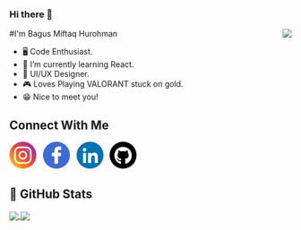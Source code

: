 ### Hi there 👋
#I'm Bagus Miftaq Hurohman  <img align="right" src="/icon/id.png">



* 🖥 Code Enthusiast.
* 🌱 I’m currently learning React.
* 🎨 UI/UX Designer.
* 🎮 Loves Playing VALORANT stuck on gold.
* 😁 Nice to meet you!


## Connect With Me

[![Instagram](https://raw.githubusercontent.com/santoadji21/santoadji21/master/icon/instagram.png)](https://www.instagram.com/bagus_miftaq/) &nbsp;
[![Facebook](https://raw.githubusercontent.com/santoadji21/santoadji21/master/icon/facebook.png)](https://www.facebook.com/BagusMiftaq/) &nbsp;
[![LinkedIn](https://raw.githubusercontent.com/santoadji21/santoadji21/master/icon/linkedin.png)](https://id.linkedin.com/in/bagus-miftaq-hurohman) &nbsp;
[![Github](https://raw.githubusercontent.com/santoadji21/santoadji21/master/icon/github.png)](https://github.com/BagusMiftaq) &nbsp;

## 🚀 GitHub Stats

<a href="https://github.com/BagusMiftaq">
  <img height="180em" align="center" src="https://github-readme-stats.vercel.app/api?username=BagusMiftaq&show_icons=true&theme=tokyonight&hide_border=true&count_private=true&include_all_commits=true" />
</a>
<a href="https://github.com/BagusMiftaq">
  <img height="180em" align="center" src="https://github-readme-stats.vercel.app/api/top-langs/?username=BagusMiftaq&layout=compact&theme=tokyonight&hide_border=true&count_private=true&include_all_commits=true" />
  </a>
